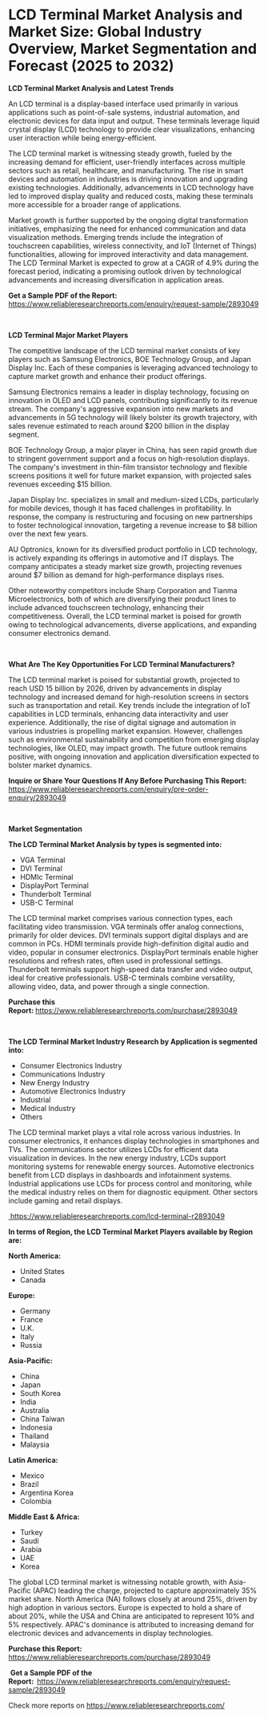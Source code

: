<p><h1>LCD Terminal Market Analysis and Market Size: Global Industry Overview, Market Segmentation and Forecast (2025 to 2032)</h1></p><p><strong>LCD Terminal Market Analysis and Latest Trends</strong></p>
<p><p>An LCD terminal is a display-based interface used primarily in various applications such as point-of-sale systems, industrial automation, and electronic devices for data input and output. These terminals leverage liquid crystal display (LCD) technology to provide clear visualizations, enhancing user interaction while being energy-efficient. </p><p>The LCD terminal market is witnessing steady growth, fueled by the increasing demand for efficient, user-friendly interfaces across multiple sectors such as retail, healthcare, and manufacturing. The rise in smart devices and automation in industries is driving innovation and upgrading existing technologies. Additionally, advancements in LCD technology have led to improved display quality and reduced costs, making these terminals more accessible for a broader range of applications. </p><p>Market growth is further supported by the ongoing digital transformation initiatives, emphasizing the need for enhanced communication and data visualization methods. Emerging trends include the integration of touchscreen capabilities, wireless connectivity, and IoT (Internet of Things) functionalities, allowing for improved interactivity and data management. The LCD Terminal Market is expected to grow at a CAGR of 4.9% during the forecast period, indicating a promising outlook driven by technological advancements and increasing diversification in application areas.</p></p>
<p><strong>Get a Sample PDF of the Report:&nbsp;</strong> <a href="https://www.reliableresearchreports.com/enquiry/request-sample/2893049?utm_campaign=2098&utm_medium=2&utm_source=Github&utm_content=ia&utm_term=15032025&utm_id=lcd-terminal">https://www.reliableresearchreports.com/enquiry/request-sample/2893049</a></p>
<p>&nbsp;</p>
<p><strong>LCD Terminal Major Market Players</strong></p>
<p><p>The competitive landscape of the LCD terminal market consists of key players such as Samsung Electronics, BOE Technology Group, and Japan Display Inc. Each of these companies is leveraging advanced technology to capture market growth and enhance their product offerings.</p><p>Samsung Electronics remains a leader in display technology, focusing on innovation in OLED and LCD panels, contributing significantly to its revenue stream. The company's aggressive expansion into new markets and advancements in 5G technology will likely bolster its growth trajectory, with sales revenue estimated to reach around $200 billion in the display segment.</p><p>BOE Technology Group, a major player in China, has seen rapid growth due to stringent government support and a focus on high-resolution displays. The company's investment in thin-film transistor technology and flexible screens positions it well for future market expansion, with projected sales revenues exceeding $15 billion.</p><p>Japan Display Inc. specializes in small and medium-sized LCDs, particularly for mobile devices, though it has faced challenges in profitability. In response, the company is restructuring and focusing on new partnerships to foster technological innovation, targeting a revenue increase to $8 billion over the next few years.</p><p>AU Optronics, known for its diversified product portfolio in LCD technology, is actively expanding its offerings in automotive and IT displays. The company anticipates a steady market size growth, projecting revenues around $7 billion as demand for high-performance displays rises.</p><p>Other noteworthy competitors include Sharp Corporation and Tianma Microelectronics, both of which are diversifying their product lines to include advanced touchscreen technology, enhancing their competitiveness. Overall, the LCD terminal market is poised for growth owing to technological advancements, diverse applications, and expanding consumer electronics demand.</p></p>
<p>&nbsp;</p>
<p><strong>What Are The Key Opportunities For LCD Terminal Manufacturers?</strong></p>
<p><p>The LCD terminal market is poised for substantial growth, projected to reach USD 15 billion by 2026, driven by advancements in display technology and increased demand for high-resolution screens in sectors such as transportation and retail. Key trends include the integration of IoT capabilities in LCD terminals, enhancing data interactivity and user experience. Additionally, the rise of digital signage and automation in various industries is propelling market expansion. However, challenges such as environmental sustainability and competition from emerging display technologies, like OLED, may impact growth. The future outlook remains positive, with ongoing innovation and application diversification expected to bolster market dynamics.</p></p>
<p><strong>Inquire or Share Your Questions If Any Before Purchasing This Report:</strong> <a href="https://www.reliableresearchreports.com/enquiry/pre-order-enquiry/2893049?utm_campaign=2098&utm_medium=2&utm_source=Github&utm_content=ia&utm_term=15032025&utm_id=lcd-terminal">https://www.reliableresearchreports.com/enquiry/pre-order-enquiry/2893049</a></p>
<p>&nbsp;</p>
<p><strong>Market Segmentation</strong></p>
<p><strong>The LCD Terminal Market Analysis by types is segmented into:</strong></p>
<p><ul><li>VGA Terminal</li><li>DVI Terminal</li><li>HDMIc Terminal</li><li>DisplayPort Terminal</li><li>Thunderbolt Terminal</li><li>USB-C Terminal</li></ul></p>
<p><p>The LCD terminal market comprises various connection types, each facilitating video transmission. VGA terminals offer analog connections, primarily for older devices. DVI terminals support digital displays and are common in PCs. HDMI terminals provide high-definition digital audio and video, popular in consumer electronics. DisplayPort terminals enable higher resolutions and refresh rates, often used in professional settings. Thunderbolt terminals support high-speed data transfer and video output, ideal for creative professionals. USB-C terminals combine versatility, allowing video, data, and power through a single connection.</p></p>
<p><strong>Purchase this Report:&nbsp;</strong><a href="https://www.reliableresearchreports.com/purchase/2893049?utm_campaign=2098&utm_medium=2&utm_source=Github&utm_content=ia&utm_term=15032025&utm_id=lcd-terminal">https://www.reliableresearchreports.com/purchase/2893049</a></p>
<p>&nbsp;</p>
<p><strong>The LCD Terminal Market Industry Research by Application is segmented into:</strong></p>
<p><ul><li>Consumer Electronics Industry</li><li>Communications Industry</li><li>New Energy Industry</li><li>Automotive Electronics Industry</li><li>Industrial</li><li>Medical Industry</li><li>Others</li></ul></p>
<p><p>The LCD terminal market plays a vital role across various industries. In consumer electronics, it enhances display technologies in smartphones and TVs. The communications sector utilizes LCDs for efficient data visualization in devices. In the new energy industry, LCDs support monitoring systems for renewable energy sources. Automotive electronics benefit from LCD displays in dashboards and infotainment systems. Industrial applications use LCDs for process control and monitoring, while the medical industry relies on them for diagnostic equipment. Other sectors include gaming and retail displays.</p></p>
<p><a href="https://www.reliableresearchreports.com/lcd-terminal-r2893049?utm_campaign=2098&utm_medium=2&utm_source=Github&utm_content=ia&utm_term=15032025&utm_id=lcd-terminal">&nbsp;https://www.reliableresearchreports.com/lcd-terminal-r2893049</a></p>
<p><strong>In terms of Region, the LCD Terminal Market Players available by Region are:</strong></p>
<p>
    <p> <strong> North America: </strong>
        <ul>
            <li>United States</li>
            <li>Canada</li>
        </ul>
        </p> 
    <p> <strong> Europe: </strong>
        <ul>
            <li>Germany</li>
            <li>France</li>
            <li>U.K.</li>
            <li>Italy</li>
            <li>Russia</li>
        </ul>
        </p> 
    <p> <strong> Asia-Pacific: </strong>
        <ul>
            <li>China</li>
            <li>Japan</li>
            <li>South Korea</li>
            <li>India</li>
            <li>Australia</li>
            <li>China Taiwan</li>
            <li>Indonesia</li>
            <li>Thailand</li>
            <li>Malaysia</li>
        </ul>
        </p> 
    <p> <strong> Latin America: </strong>
        <ul>
            <li>Mexico</li>
            <li>Brazil</li>
            <li>Argentina Korea</li>
            <li>Colombia</li>
        </ul>
        </p> 
    <p> <strong> Middle East & Africa: </strong>
        <ul>
            <li>Turkey</li>
            <li>Saudi</li>
            <li>Arabia</li>
            <li>UAE</li>
            <li>Korea</li>
        </ul>
    </p>
    </p>
<p><p>The global LCD terminal market is witnessing notable growth, with Asia-Pacific (APAC) leading the charge, projected to capture approximately 35% market share. North America (NA) follows closely at around 25%, driven by high adoption in various sectors. Europe is expected to hold a share of about 20%, while the USA and China are anticipated to represent 10% and 5% respectively. APAC's dominance is attributed to increasing demand for electronic devices and advancements in display technologies.</p></p>
<p><strong>Purchase this Report: </strong><a href="https://www.reliableresearchreports.com/purchase/2893049?utm_campaign=2098&utm_medium=2&utm_source=Github&utm_content=ia&utm_term=15032025&utm_id=lcd-terminal">https://www.reliableresearchreports.com/purchase/2893049</a></p>
<p>&nbsp;<strong>Get a Sample PDF of the Report:&nbsp;&nbsp;</strong><a href="https://www.reliableresearchreports.com/enquiry/request-sample/2893049?utm_campaign=2098&utm_medium=2&utm_source=Github&utm_content=ia&utm_term=15032025&utm_id=lcd-terminal">https://www.reliableresearchreports.com/enquiry/request-sample/2893049</a></p>
<p><strong></strong></p>
<p>Check more reports on <a href="https://www.reliableresearchreports.com/?utm_campaign=2098&utm_medium=2&utm_source=Github&utm_content=ia&utm_term=15032025&utm_id=lcd-terminal">https://www.reliableresearchreports.com/</a></p>